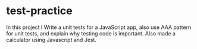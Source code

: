 # test-practice
In this project I Write a unit tests for a JavaScript app, also use AAA pattern for unit tests, and explain why testing code is important. Also made a calculator using Javascript and Jest.

